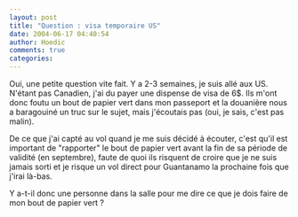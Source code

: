 ```yaml
---
layout: post
title: "Question : visa temporaire US"
date: 2004-06-17 04:40:54
author: Hoedic
comments: true
categories: 
---
```



Oui, une petite question vite fait. Y a 2-3 semaines, je suis allé aux US. N'étant pas Canadien, j'ai du payer une dispense de visa de 6$. Ils m'ont donc foutu un bout de papier vert dans mon passeport et la douanière nous a baragouiné un truc sur le sujet, mais j'écoutais pas (oui, je sais, c'est pas malin).

De ce que j'ai capté au vol quand je me suis décidé à écouter, c'est qu'il est important de "rapporter" le bout de papier vert avant la fin de sa période de validité (en septembre), faute de quoi ils risquent de croire que je ne suis jamais sorti et je risque un vol direct pour Guantanamo la prochaine fois que j'irai là-bas.

Y a-t-il donc une personne dans la salle pour me dire ce que je dois faire de mon bout de papier vert ?